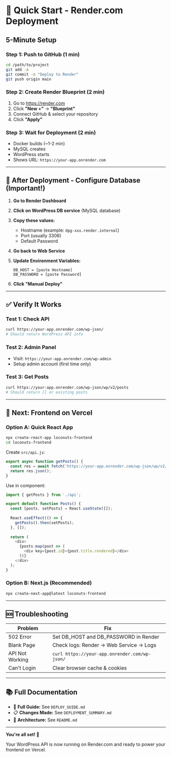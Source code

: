 # 🚀 Quick Start - Render.com Deployment

## 5-Minute Setup

### Step 1: Push to GitHub (1 min)
```bash
cd /path/to/project
git add -A
git commit -m "Deploy to Render"
git push origin main
```

### Step 2: Create Render Blueprint (2 min)
1. Go to https://render.com
2. Click **"New +"** → **"Blueprint"**
3. Connect GitHub & select your repository
4. Click **"Apply"**

### Step 3: Wait for Deployment (2 min)
- Docker builds (~1-2 min)
- MySQL creates
- WordPress starts
- Shows URL: `https://your-app.onrender.com`

---

## 🔧 After Deployment - Configure Database (Important!)

1. **Go to Render Dashboard**
2. **Click on WordPress DB service** (MySQL database)
3. **Copy these values:**
   - Hostname (example: `dpg-xxx.render.internal`)
   - Port (usually 3306)
   - Default Password

4. **Go back to Web Service**
5. **Update Environment Variables:**
   ```
   DB_HOST = [paste Hostname]
   DB_PASSWORD = [paste Password]
   ```
6. **Click "Manual Deploy"**

---

## ✅ Verify It Works

### Test 1: Check API
```bash
curl https://your-app.onrender.com/wp-json/
# Should return WordPress API info
```

### Test 2: Admin Panel
- Visit: `https://your-app.onrender.com/wp-admin`
- Setup admin account (first time only)

### Test 3: Get Posts
```bash
curl https://your-app.onrender.com/wp-json/wp/v2/posts
# Should return [] or existing posts
```

---

## 🎨 Next: Frontend on Vercel

### Option A: Quick React App
```bash
npx create-react-app loconuts-frontend
cd loconuts-frontend
```

Create `src/api.js`:
```javascript
export async function getPosts() {
  const res = await fetch('https://your-app.onrender.com/wp-json/wp/v2/posts');
  return res.json();
}
```

Use in component:
```javascript
import { getPosts } from './api';

export default function Posts() {
  const [posts, setPosts] = React.useState([]);
  
  React.useEffect(() => {
    getPosts().then(setPosts);
  }, []);
  
  return (
    <div>
      {posts.map(post => (
        <div key={post.id}>{post.title.rendered}</div>
      ))}
    </div>
  );
}
```

### Option B: Next.js (Recommended)
```bash
npx create-next-app@latest loconuts-frontend
```

---

## 🆘 Troubleshooting

| Problem | Fix |
|---------|-----|
| 502 Error | Set DB_HOST and DB_PASSWORD in Render |
| Blank Page | Check logs: Render → Web Service → Logs |
| API Not Working | `curl https://your-app.onrender.com/wp-json/` |
| Can't Login | Clear browser cache & cookies |

---

## 📚 Full Documentation

- 📖 **Full Guide:** See `DEPLOY_GUIDE.md`
- 📋 **Changes Made:** See `DEPLOYMENT_SUMMARY.md`
- 📝 **Architecture:** See `README.md`

---

**You're all set! 🎉**

Your WordPress API is now running on Render.com and ready to power your frontend on Vercel.
